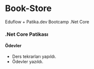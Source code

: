 # Book-Store
Eduflow + Patika.dev Bootcamp .Net Core 

### .Net Core Patikası
#### Ödevler
  + Ders tekrarları yapıldı.
  + Ödevler yazıldı.
